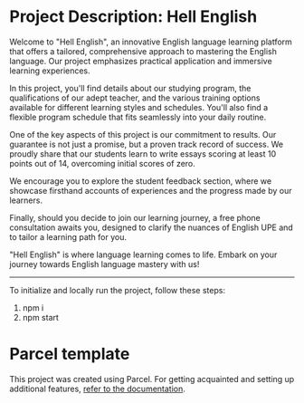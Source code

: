 # Project Description: Hell English

Welcome to "Hell English", an innovative English language learning platform that
offers a tailored, comprehensive approach to mastering the English language. Our
project emphasizes practical application and immersive learning experiences.

In this project, you'll find details about our studying program, the
qualifications of our adept teacher, and the various training options available
for different learning styles and schedules. You'll also find a flexible program
schedule that fits seamlessly into your daily routine.

One of the key aspects of this project is our commitment to results. Our
guarantee is not just a promise, but a proven track record of success. We
proudly share that our students learn to write essays scoring at least 10 points
out of 14, overcoming initial scores of zero.

We encourage you to explore the student feedback section, where we showcase
firsthand accounts of experiences and the progress made by our learners.

Finally, should you decide to join our learning journey, a free phone
consultation awaits you, designed to clarify the nuances of English UPE and to
tailor a learning path for you.

"Hell English" is where language learning comes to life. Embark on your journey
towards English language mastery with us!

---

To initialize and locally run the project, follow these steps:

1. npm i
2. npm start

# Parcel template

This project was created using Parcel. For getting acquainted and setting up
additional features, [refer to the documentation](https://parceljs.org/).
